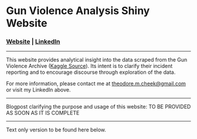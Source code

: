 # Gun Violence Analysis Shiny Website

### [Website](https://theodoremcheek.shinyapps.io/GunViolence) | [LinkedIn](https://www.linkedin.com/in/theodorecheek)

---------------------------------------------------

This website provides analytical insight into the data scraped from the Gun Violence Archive ([Kaggle Source](https://www.kaggle.com/jameslko/gun-violence-data)). Its intent is to clarify their incident reporting and to encourage discourse through exploration of the data.

For more information, please contact me at theodore.m.cheek@gmail.com or visit my LinkedIn above.

---------------------------------------------------
Blogpost clarifying the purpose and usage of this website:
TO BE PROVIDED AS SOON AS IT IS COMPLETE

---------------------------------------------------
Text only version to be found here below.
